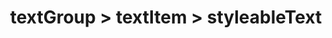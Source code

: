 ---
title: textGroup > textItem > styleableText
redirect_to: "/releases/v5.0.0/developers/obo_nodes/styleable_text"
---